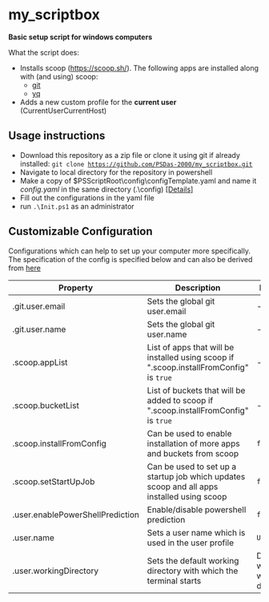 # my_scriptbox

**Basic setup script for windows computers**

What the script does:

- Installs scoop (https://scoop.sh/). The following apps are installed along with (and using) scoop:
  - [git](https://github.com/git/git)
  - [yq](https://github.com/mikefarah/yq)
- Adds a new custom profile for the **current user** (CurrentUserCurrentHost)

## Usage instructions

- Download this repository as a zip file or clone it using git if already installed: <code>git clone https://github.com/PSDas-2000/my_scriptbox.git</code>
- Navigate to local directory for the repository in powershell
- Make a copy of $PSScriptRoot\config\configTemplate.yaml and name it _config.yaml_ in the same directory (.\config) [[Details]](#customizable-configuration )
- Fill out the configurations in the yaml file
- run <code>.\Init.ps1</code> as an administrator

## Customizable Configuration

Configurations which can help to set up your computer more specifically. The specification of the config is specified below and can also be derived from [here](./config/configTemplate.yaml)

| Property                         | Description                                                                                | Default                           |
| -------------------------------- | ------------------------------------------------------------------------------------------ | --------------------------------- |
| .git.user.email                  | Sets the global git user.email                                                             | -                                 |
| .git.user.name                   | Sets the global git user.name                                                              | -                                 |
| .scoop.appList                   | List of apps that will be installed using scoop if ".scoop.installFromConfig" is `true`    | -                                 |
| .scoop.bucketList                | List of buckets that will be added to scoop if ".scoop.installFromConfig" is `true`        | -                                 |
| .scoop.installFromConfig         | Can be used to enable installation of more apps and buckets from scoop                     | `false`                           |
| .scoop.setStartUpJob             | Can be used to set up a startup job which updates scoop and all apps installed using scoop | `false`                           |
| .user.enablePowerShellPrediction | Enable/disable powershell prediction                                                       | `false`                           |
| .user.name                       | Sets a user name which is used in the user profile                                         | `User`                            |
| .user.workingDirectory           | Sets the default working directory with which the terminal starts                          | Default windows working directory |
